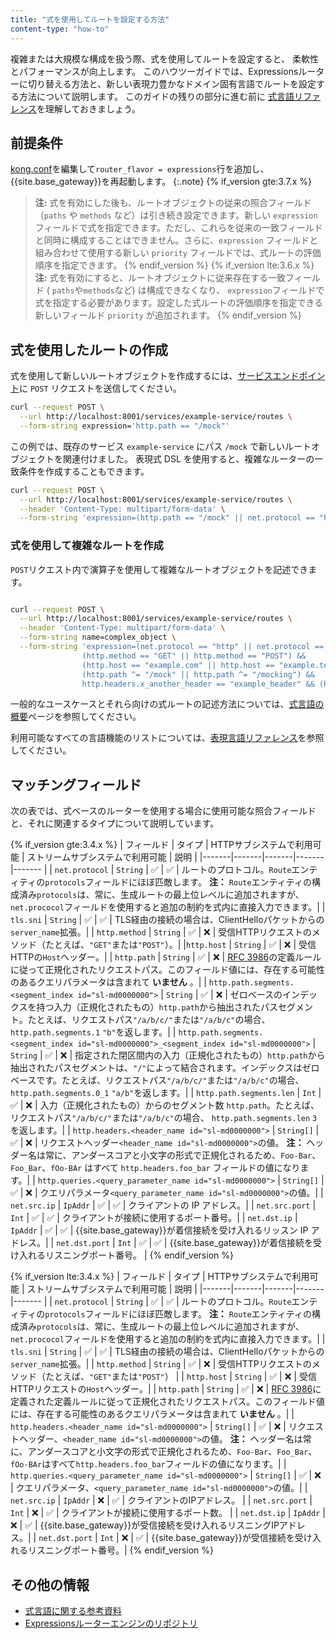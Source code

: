 ```yaml
---
title: "式を使用してルートを設定する方法"
content-type: "how-to"
---
```

複雑または大規模な構成を扱う際、式を使用してルートを設定すると、
柔軟性とパフォーマンスが向上します。
このハウツーガイドでは、Expressionsルーターに切り替える方法と、新しい表現力豊かなドメイン固有言語でルートを設定する方法について説明します。
このガイドの残りの部分に進む前に
[式言語リファレンス](/gateway/latest/reference/expressions-language/)を理解しておきましょう。

前提条件
----

[kong.conf](/gateway/latest/production/kong-conf/)を編集して`router_flavor = expressions`行を追加し、 {{site.base_gateway}}を再起動します。
{:.note}
{% if_version gte:3.7.x %}
> 
> **注:** 式を有効にした後も、ルートオブジェクトの従来の照合フィールド（`paths` や `methods` など）は引き続き設定できます。新しい `expression` フィールドで式を指定できます。ただし、これらを従来の一致フィールドと同時に構成することはできません。さらに、`expression` フィールドと組み合わせて使用する新しい `priority` フィールドでは、式ルートの評価順序を指定できます。
> {% endif_version %}
> {% if_version lte:3.6.x %}
> **注:** 式を有効にすると、ルートオブジェクトに従来存在する一致フィールド \( `paths`や`methods`など\) は構成できなくなり、 `expression`フィールドで式を指定する必要があります。設定した式ルートの評価順序を指定できる新しいフィールド `priority` が追加されます。
> {% endif_version %}

式を使用したルートの作成
------------

式を使用して新しいルートオブジェクトを作成するには、[サービスエンドポイント](/gateway/latest/admin-api/#update-route)に `POST` リクエストを送信してください。

```sh
curl --request POST \
  --url http://localhost:8001/services/example-service/routes \
  --form-string expression='http.path == "/mock"'
```

この例では、既存のサービス `example-service` にパス `/mock` で新しいルートオブジェクトを関連付けました。
表現式 DSL を使用すると、複雑なルーターの一致条件を作成することもできます。

```sh
curl --request POST \
  --url http://localhost:8001/services/example-service/routes \
  --header 'Content-Type: multipart/form-data' \
  --form-string 'expression=(http.path == "/mock" || net.protocol == "https")'
```

### 式を使用して複雑なルートを作成

`POST`リクエスト内で演算子を使用して複雑なルートオブジェクトを記述できます。

```sh

curl --request POST \
  --url http://localhost:8001/services/example-service/routes \
  --header 'Content-Type: multipart/form-data' \
  --form-string name=complex_object \
  --form-string 'expression=(net.protocol == "http" || net.protocol == "https") &&
                (http.method == "GET" || http.method == "POST") &&
                (http.host == "example.com" || http.host == "example.test") &&
                (http.path ^= "/mock" || http.path ^= "/mocking") &&
                http.headers.x_another_header == "example_header" && (http.headers.x_my_header == "example" || http.headers.x_my_header == "example2")'
```

一般的なユースケースとそれら向けの式ルートの記述方法については、[式言語の概要](/gateway/latest/reference/expressions-language/)ページを参照してください。

利用可能なすべての言語機能のリストについては、[表現言語リファレンス](/gateway/latest/reference/expressions-language/language-references/)を参照してください。

マッチングフィールド
----------

次の表では、式ベースのルーターを使用する場合に使用可能な照合フィールドと、それに関連するタイプについて説明しています。

{% if_version gte:3.4.x %}
| フィールド | タイプ | HTTPサブシステムで利用可能 | ストリームサブシステムで利用可能 | 説明 |
|-------|-------|-------|-------|------- |
| `net.protocol` | `String` | ✅ | ✅ | ルートのプロトコル。`Route`エンティティの`protocols`フィールドにほぼ匹敵します。 **注：** `Route`エンティティの構成済み`protocols`は、常に、生成ルートの最上位レベルに追加されますが、`net.prococol`フィールドを使用すると追加の制約を式内に直接入力できます。|
| `tls.sni`  | `String`  | ✅ | ✅ | TLS経由の接続の場合は、ClientHelloパケットからの`server_name`拡張。|
| `http.method` | `String` | ✅ | ❌ | 受信HTTPリクエストのメソッド（たとえば、`"GET"`または`"POST"`）。|
|`http.host` | `String` | ✅ | ❌ | 受信HTTPの`Host`ヘッダー。|
| `http.path` | `String` | ✅ | ❌ | [RFC 3986](https://datatracker.ietf.org/doc/html/rfc3986#section-6)の定義ルールに従って正規化されたリクエストパス。このフィールド値には、存在する可能性のあるクエリパラメータは含まれて **いません** 。|
| `http.path.segments.<segment_index id="sl-md0000000">` | `String` | ✅ | ❌ | ゼロベースのインデックスを持つ入力（正規化されたもの）`http.path`から抽出されたパスセグメント。たとえば、リクエストパス`"/a/b/c/"`または`"/a/b/c"`の場合、 `http.path.segments.1` `"b"`を返します。|
| `http.path.segments.<segment_index id="sl-md0000000">_<segment_index id="sl-md0000000">` | `String` | ✅ | ❌ | 指定された閉区間内の入力（正規化されたもの）`http.path`から抽出されたパスセグメントは、`"/"`によって結合されます。インデックスはゼロベースです。たとえば、リクエストパス`"/a/b/c/"`または`"/a/b/c"`の場合、 `http.path.segments.0_1` `"a/b"`を返します。|
| `http.path.segments.len` | `Int` | ✅ | ❌ | 入力（正規化されたもの）からのセグメント数 `http.path`。たとえば、リクエストパス`"/a/b/c/"`または`"/a/b/c"`の場合、 `http.path.segments.len` `3`を返します。|
| `http.headers.<header_name id="sl-md0000000">` | `String[]` | ✅ | ❌ | リクエストヘッダー`<header_name id="sl-md0000000">`の値。 **注：** ヘッダー名は常に、アンダースコアと小文字の形式で正規化されるため、`Foo-Bar`、`Foo_Bar`、`fOo-BAr` はすべて `http.headers.foo_bar` フィールドの値になります。|
| `http.queries.<query_parameter_name id="sl-md0000000">` | `String[]` | ✅ | ❌ | クエリパラメータ`<query_parameter_name id="sl-md0000000">`の値。|
| `net.src.ip` | `IpAddr` | ✅ | ✅ | クライアントの IP アドレス。|
| `net.src.port` | `Int` | ✅ | ✅ | クライアントが接続に使用するポート番号。|
| `net.dst.ip` | `IpAddr` | ✅ | ✅ | {{site.base_gateway}}が着信接続を受け入れるリッスン IP アドレス。|
| `net.dst.port` | `Int` | ✅ | ✅ | {{site.base_gateway}}が着信接続を受け入れるリスニングポート番号。 |
{% endif_version %}

{% if_version lte:3.4.x %}
| フィールド | タイプ | HTTPサブシステムで利用可能 | ストリームサブシステムで利用可能 | 説明 |
|-------|-------|-------|-------|------- |
| `net.protocol` | `String` | ✅ | ✅ | ルートのプロトコル。`Route`エンティティの`protocols`フィールドにほぼ匹敵します。 **注：** `Route`エンティティの構成済み`protocols`は、常に、生成ルートの最上位レベルに追加されますが、`net.prococol`フィールドを使用すると追加の制約を式内に直接入力できます。|
| `tls.sni`  | `String`  | ✅ | ✅ | TLS経由の接続の場合は、ClientHelloパケットからの`server_name`拡張。|
| `http.method` | `String` | ✅ | ❌ | 受信HTTPリクエストのメソッド（たとえば、`"GET"`または`"POST"`） |
| `http.host` | `String` | ✅ | ❌ | 受信HTTPリクエストの`Host`ヘッダー。|
| `http.path` | `String` | ✅ | ❌ | [RFC 3986](https://datatracker.ietf.org/doc/html/rfc3986#section-6)に定義された定義ルールに従って正規化されたリクエストパス。このフィールド値には、存在する可能性のあるクエリパラメータは含まれて **いません** 。|
| `http.headers.<header_name id="sl-md0000000">`                         | `String[]` | ✅  | ❌  | リクエストヘッダー、`<header_name id="sl-md0000000">`の値。 **注：** ヘッダー名は常に、アンダースコアと小文字の形式で正規化されるため、`Foo-Bar`、`Foo_Bar`、`fOo-BAr`はすべて`http.headers.foo_bar`フィールドの値になります。|
| `http.queries.<query_parameter_name id="sl-md0000000">`                | `String[]` | ✅  | ❌  | クエリパラメータ、`<query_parameter_name id="sl-md0000000">`の値。|
| `net.src.ip`                          | `IpAddr`   | ❌  | ✅  | クライアントのIPアドレス。                                                          |
| `net.src.port`                        | `Int`      | ❌  | ✅  | クライアントが接続に使用するポート数。                                     |
| `net.dst.ip`                          | `IpAddr`   | ❌  | ✅  | {{site.base_gateway}}が受信接続を受け入れるリスニングIPアドレス。|
| `net.dst.port`                        | `Int`      | ❌  | ✅  | {{site.base_gateway}}が受信接続を受け入れるリスニングポート番号。|
{% endif_version %}

その他の情報
------

* [式言語に関する参考資料](/gateway/latest/reference/expressions-language/)
* [Expressionsルーターエンジンのリポジトリ](https://github.com/Kong/atc-router)

